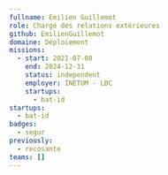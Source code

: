 ```yaml
---
fullname: Emilien Guillemot
role: Chargé des relations extérieures
github: EmilienGuillemot
domaine: Déploiement
missions:
  - start: 2021-07-08
    end: 2024-12-31
    status: independent
    employer: INETUM - LBC
    startups:
      - bat-id
startups:
  - bat-id
badges:
  - segur
previously:
  - recosante
teams: []
---
```

